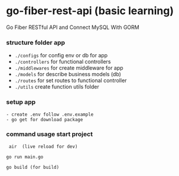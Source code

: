 # go-fiber-rest-api (basic learning)
Go Fiber RESTful API and Connect MySQL With GORM

### structure folder app

- `./configs` for config env or db for app 
- `./controllers` for functional controllers
- `./middlewares` for create middleware for app 
- `./models`  for describe business models (db) 
- `./routes`  for set routes to functional controller
- `./utils` create function utils folder

### setup app
```
- create .env follow .env.example
- go get for download package
```

### command usage start project
```
 air  (live reload for dev)
```
```
go run main.go 
```
```
go build (for build)
```



